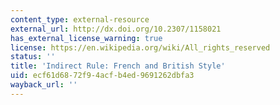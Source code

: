 ```yaml
---
content_type: external-resource
external_url: http://dx.doi.org/10.2307/1158021
has_external_license_warning: true
license: https://en.wikipedia.org/wiki/All_rights_reserved
status: ''
title: 'Indirect Rule: French and British Style'
uid: ecf61d68-72f9-4acf-b4ed-9691262dbfa3
wayback_url: ''
---
```

